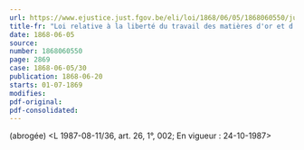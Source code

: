 ```yaml
---
url: https://www.ejustice.just.fgov.be/eli/loi/1868/06/05/1868060550/justel
title-fr: "Loi relative à la liberté du travail des matières d'or et d'argent. Voir modification(s)"
date: 1868-06-05
source:
number: 1868060550
page: 2869
case: 1868-06-05/30
publication: 1868-06-20
starts: 01-07-1869
modifies:
pdf-original:
pdf-consolidated:
---
```


(abrogée) <L 1987-08-11/36, art. 26, 1°, 002;  En vigueur :  24-10-1987>
